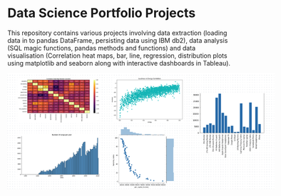 # Data Science Portfolio Projects

This repository contains various projects involving data extraction (loading data in to pandas DataFrame, persisting data using IBM db2), data analysis (SQL magic functions, pandas methods and functions) and data visualisation (Correlation heat maps, bar, line, regression, distribution plots using matplotlib and seaborn along with interactive dashboards in Tableau).


<img
  src="https://github.com/ma-94/Data-Science-Portfolio/blob/main/DS%20Poster.png"
  alt="Alt text"
  title="Data Visualisation"
  style="display: inline-block; margin: 0 auto; max-width: 600px">
